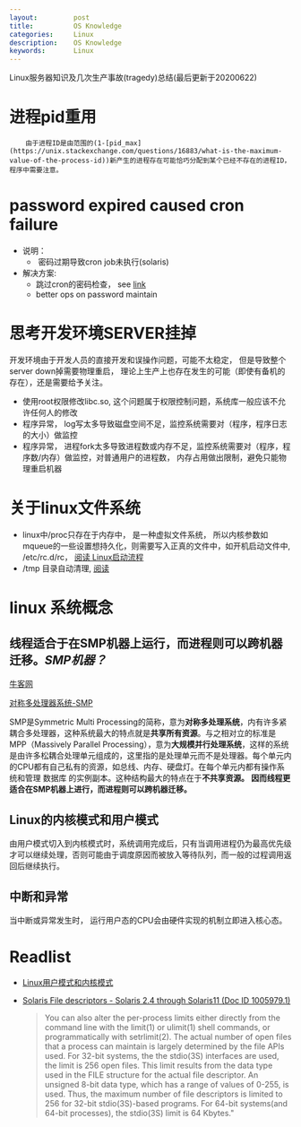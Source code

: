 ```yaml
---
layout:     	post
title:      	OS Knowledge
categories: 	Linux
description:    OS Knowledge 
keywords: 		Linux
---
```


Linux服务器知识及几次生产事故(tragedy)总结(最后更新于20200622)

# 进程pid重用

 		由于进程ID是由范围的(1-[pid_max](https://unix.stackexchange.com/questions/16883/what-is-the-maximum-value-of-the-process-id))新产生的进程存在可能恰巧分配到某个已经不存在的进程ID， 程序中需要注意。

# password expired caused cron failure

- 说明：
  - ​	密码过期导致cron job未执行(solaris)
- 解决方案: 
  -    跳过cron的密码检查， see [link](https://hotpotato.tistory.com/685)
  -    better ops on password maintain


# 思考开发环境SERVER挂掉

开发环境由于开发人员的直接开发和误操作问题，可能不太稳定， 但是导致整个server down掉需要物理重启， 理论上生产上也存在发生的可能（即使有备机的存在），还是需要给予关注。

- 使用root权限修改libc.so, 这个问题属于权限控制问题，系统库一般应该不允许任何人的修改
- 程序异常， log写太多导致磁盘空间不足，监控系统需要对（程序，程序日志的大小）做监控
- 程序异常， 进程fork太多导致进程数或内存不足，监控系统需要对（程序，程序数/内存）做监控，对普通用户的进程数， 内存占用做出限制，避免只能物理重启机器

# 关于linux文件系统

- linux中/proc只存在于内存中， 是一种虚拟文件系统， 所以内核参数如mqueue的一些设置想持久化，则需要写入正真的文件中，如开机启动文件中, /etc/rc.d/rc， [阅读 Linux启动流程](http://www.ruanyifeng.com/blog/2013/08/linux_boot_process.html)
- /tmp 目录自动清理, [阅读](https://www.cnblogs.com/kerrycode/p/5759941.html)

# linux 系统概念

## 线程适合于在SMP机器上运行，而进程则可以跨机器迁移。*SMP机器？*

[牛客网](https://www.nowcoder.com/questionTerminal/b0e6c34f0a5f4065b05152ade39ccc97)

[对称多处理器系统-SMP](https://blog.csdn.net/liujiaoyage/article/details/37722649)

SMP是Symmetric Multi Processing的简称，意为**对称多处理系统**，内有许多紧耦合多处理器，这种系统最大的特点就是**共享所有资源**。与之相对立的标准是 MPP（Massively Parallel Processing），意为**大规模并行处理系统**，这样的系统是由许多松耦合处理单元组成的，这里指的是处理单元而不是处理器。每个单元内的CPU都有自己私有的资源，如总线、内存、硬盘灯。在每个单元内都有操作系统和管理   数据库   的实例副本。这种结构最大的特点在于**不共享资源。**     **因而线程更适合在SMP机器上进行，而进程则可以跨机器迁移。**

## Linux的内核模式和用户模式

由用户模式切入到内核模式时，系统调用完成后，只有当调用进程仍为最高优先级才可以继续处理，否则可能由于调度原因而被放入等待队列，而一般的过程调用返回后继续执行。

## 中断和异常

当中断或异常发生时， 运行用户态的CPU会由硬件实现的机制立即进入核心态。

# Readlist

- [Linux用户模式和内核模式](https://blog.csdn.net/xjc200808/article/details/47166821)

- [Solaris File descriptors - Solaris 2.4 through Solaris11 (Doc ID 1005979.1)](https://support.oracle.com/knowledge/Sun%20Microsystems/1005979_1.html) 

  > You can also alter the per-process limits either directly from the command line with the limit(1) or ulimit(1) shell commands, or programmatically with setrlimit(2). The actual number of open files that a process can maintain is largely determined by the file APIs used. For 32-bit systems, the the stdio(3S) interfaces are used, the limit is 256 open files. This limit results from the data type used in the FILE structure for the actual file descriptor. An unsigned 8-bit data type, which has a range of values of 0-255, is used. Thus, the maximum number of file descriptors is limited to 256 for 32-bit stdio(3S)-based programs. For 64-bit systems(and 64-bit processes), the stdio(3S) limit is 64 Kbytes."

